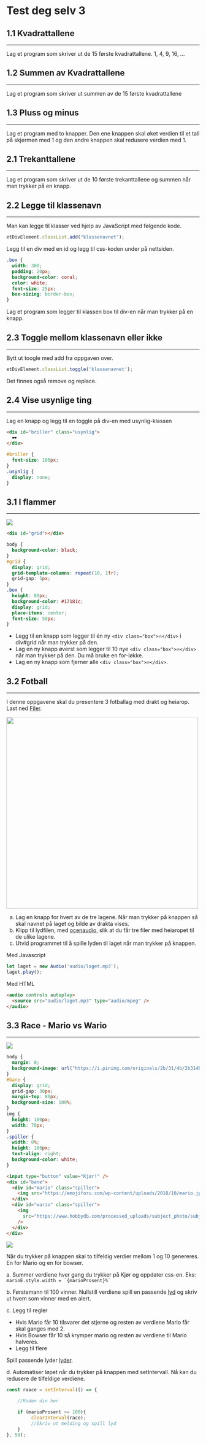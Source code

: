 # Test deg selv 3

## 1.1 Kvadrattallene

---

Lag et program som skriver ut de 15 første kvadrattallene. 1, 4, 9, 16, ...

## 1.2 Summen av Kvadrattallene

---

Lag et program som skriver ut summen av de 15 første kvadrattallene

## 1.3 Pluss og minus

---

Lag et program med to knapper. Den ene knappen skal øket verdien til et tall på skjermen med 1 og den andre knappen skal redusere verdien med 1.

## 2.1 Trekanttallene

---

Lag et program som skriver ut de 10 første trekanttallene og summen når man trykker på en knapp.

## 2.2 Legge til klassenavn

---

Man kan legge til klasser ved hjelp av JavaScript med følgende kode.

```javascript
etDivElement.classList.add("klassenavnet");
```

Legg til en div med en id og legg til css-koden under på nettsiden.

```css
.box {
  width: 300;
  padding: 20px;
  background-color: coral;
  color: white;
  font-size: 25px;
  box-sizing: border-box;
}
```

Lag et program som legger til klassen box til div-en når man trykker på en knapp.

## 2.3 Toggle mellom klassenavn eller ikke

---

Bytt ut toogle med add fra oppgaven over.

```JavaScript
etDivElement.classList.toggle('klassenavnet');
```

Det finnes også remove og replace.

## 2.4 Vise usynlige ting

---

Lag en knapp og legg til en toggle på div-en med usynlig-klassen

```html
<div id="briller" class="usynlig">
  🕶️
</div>
```

```css
#briller {
  font-size: 100px;
}
.usynlig {
  display: none;
}
```

## 3.1 I flammer

---

<img src="img/grid.png">

```html
<div id="grid"></div>
```

```css
body {
  background-color: black;
}
#grid {
  display: grid;
  grid-template-columns: repeat(10, 1fr);
  grid-gap: 5px;
}
.box {
  height: 80px;
  background-color: #17181c;
  display: grid;
  place-items: center;
  font-size: 50px;
}
```

- Legg til en knapp som legger til én ny `<div class="box">🔥</div>` i div#grid når man trykker på den.
- Lag en ny knapp øverst som legger til 10 nye `<div class="box">🔥</div>` når man trykker på den. Du må bruke en for-løkke.
- Lag en ny knapp som fjerner alle `<div class="box">🔥</div>`.

## 3.2 Fotball

---

I denne oppgavene skal du presentere 3 fotballag med drakt og heiarop.
Last ned <a href="https://mrfylke-my.sharepoint.com/:u:/g/personal/mads_opstad_reistadbakk_mrfylke_no/EQ0l4CnIp2hOnpNneElPtkkB_22yGLiW4vw4UO9QQLvlTA?e=v0aZRD">Filer</a>.

<img src="https://scontent.fsvg1-1.fna.fbcdn.net/v/t1.0-9/92220762_245210226873804_2707486669740703744_n.jpg?_nc_cat=102&_nc_sid=9267fe&_nc_ohc=sZpIlS9nJR0AX_hGy6L&_nc_ht=scontent.fsvg1-1.fna&oh=9264618143465b64de8b995410b6c15a&oe=5F91BC8E" width="500px">

<ol type="a">
    <li>Lag en knapp for hvert av de tre lagene. Når man trykker på knappen så skal navnet på laget og bilde av drakta vises.</li>
    <li>Klipp til lydfilen, med <a href="https://www.ocenaudio.com">ocenaudio</a>, slik at du får tre filer med heiaropet til de ulike lagene.</li>
    <li>Utvid programmet til å spille lyden til laget når man trykker på knappen. </li>
</ol>

Med Javascript

```Javascript
let laget = new Audio('audio/laget.mp3');
laget.play();
```

Med HTML

```html
<audio controls autoplay>
  <source src="audio/laget.mp3" type="audio/mpeg" />
</audio>
```

## 3.3 Race - Mario vs Wario

---

<img src="https://vignette.wikia.nocookie.net/dbxfanon/images/f/f4/Mario_VS_Wario_DBX.jpg/revision/latest?cb=20190510183303">

```css
body {
  margin: 0;
  background-image: url("https://i.pinimg.com/originals/2b/31/4b/2b314be6c6e9c9a20a6d961a70203365.jpg");
}
#bane {
  display: grid;
  grid-gap: 30px;
  margin-top: 80px;
  background-size: 100%;
}
img {
  height: 100px;
  width: 70px;
}
.spiller {
  width: 0%;
  height: 100px;
  text-align: right;
  background-color: white;
}
```

```html
<input type="button" value="Kjør!" />
<div id="bane">
  <div id="mario" class="spiller">
    <img src="https://emojiforu.com/wp-content/uploads/2018/10/mario.jpg" />
  </div>
  <div id="wario" class="spiller">
    <img
      src="https://www.hobbydb.com/processed_uploads/subject_photo/subject_photo/image/25525/1495493401-1830-9870/Wario_large.jpg"
    />
  </div>
</div>
```

<img src="img/race.png">

Når du trykker på knappen skal to tilfeldig verdier mellom 1 og 10 genereres. En for Mario og en for bowser.

a. Summer verdiene hver gang du trykker på Kjør og oppdater css-en. Eks: `` marioE.style.width = `{marioProsent}%` ``

b. Førstemann til 100 vinner. Nullstill verdiene spill en passende <a href="https://themushroomkingdom.net/media/smb/wav">lyd</a> og skriv ut hvem som vinner med en alert.

c. Legg til regler

- Hvis Mario får 10 tilsvarer det stjerne og resten av verdiene Mario får skal ganges med 2.
- Hvis Bowser får 10 så krymper mario og resten av verdiene til Mario halveres.
- Legg til flere

Spill passende lyder <a href="https://themushroomkingdom.net/media/smb/wav">lyder</a>.

d. Automatiser løpet når du trykker på knappen med setIntervall. Nå kan du redusere de tilfeldige verdiene.

```Javascript
const raace = setInterval(() => {

    //Koden din her

    if (marioProsent >= 100){
         clearInterval(race);
         //Skriv ut melding og spill lyd
    }
}, 50);

```
